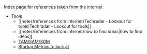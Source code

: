 Index page for references taken from the internet
- Tools
	- [[notes/references from internet/Techradar - Lookout for tools|Techradar - Lookout for tools]]
	- [[notes/references from internet/how to find ideas|how to find ideas]]
	- [TAM/SAM/SOM](https://www.thebusinessplanshop.com/blog/en/entry/tam_sam_som)
	- [Startup Metrics to look at](https://hacktrace.substack.com/p/managing-metrics)